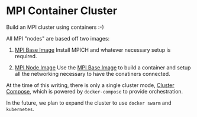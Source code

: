 # MPI Container Cluster

Build an MPI cluster using containers :-)

All MPI "nodes" are based off two images:
1. [MPI Base Image](mpi-base_image) Install MPICH and whatever necessary setup
   is required.

2. [MPI Node Image](mpi-node_image) Use the [MPI Base Image](mpi-base_image) to
   build a container and setup all the networking necessary to have the
   conatiners connected.

At the time of this writing, there is only a single cluster mode, [Cluster
Compose](cluster-compose), which is powered by `docker-compose` to provide
orchestration.

In the future, we plan to expand the cluster to use `docker swarm` and
`kubernetes`.
